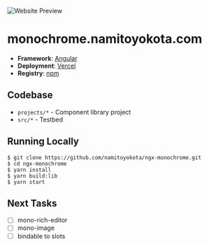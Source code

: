 ![Website Preview](https://api.namitoyokota.com/assets/og-images/monochrome.png)

# monochrome.namitoyokota.com

-   **Framework**: [Angular](https://angular.io/)
-   **Deployment**: [Vercel](https://vercel.com)
-   **Registry**: [npm](https://www.npmjs.com/)

## Codebase

-   `projects/*` - Component library project
-   `src/*` - Testbed

## Running Locally

```shell
$ git clone https://github.com/namitoyokota/ngx-monochrome.git
$ cd ngx-monochrome
$ yarn install
$ yarn build:lib
$ yarn start
```

## Next Tasks

-   [ ] mono-rich-editor
-   [ ] mono-image
-   [ ] bindable to slots
